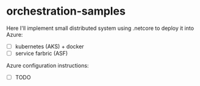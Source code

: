 # orchestration-samples

Here I'll implement small distributed system using .netcore to deploy it into Azure:
- [ ] kubernetes (AKS) + docker
- [ ] service farbric (ASF)

Azure configuration instructions:
- [ ] TODO
